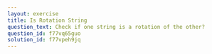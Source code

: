 ```yaml
---
layout: exercise
title: Is Rotation String
question_text: Check if one string is a rotation of the other?
question_id: f77vq65guo
solution_id: f77vpeh9jq
---
```

